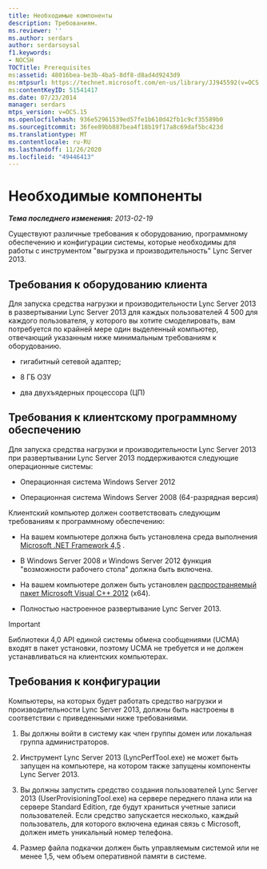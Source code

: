 ```yaml
---
title: Необходимые компоненты
description: Требованиям.
ms.reviewer: ''
ms.author: serdars
author: serdarsoysal
f1.keywords:
- NOCSH
TOCTitle: Prerequisites
ms:assetid: 48016bea-be3b-4ba5-8df8-d8ad4d9243d9
ms:mtpsurl: https://technet.microsoft.com/en-us/library/JJ945592(v=OCS.15)
ms:contentKeyID: 51541417
ms.date: 07/23/2014
manager: serdars
mtps_version: v=OCS.15
ms.openlocfilehash: 936e52961539ed57fe1b610d42fb1c9cf35589b0
ms.sourcegitcommit: 36fee89bb887bea4f18b19f17a8c69daf5bc423d
ms.translationtype: MT
ms.contentlocale: ru-RU
ms.lasthandoff: 11/26/2020
ms.locfileid: "49446413"
---
```

# <a name="prerequisites"></a>Необходимые компоненты

<div data-xmlns="http://www.w3.org/1999/xhtml">

<div class="topic" data-xmlns="http://www.w3.org/1999/xhtml" data-msxsl="urn:schemas-microsoft-com:xslt" data-cs="https://msdn.microsoft.com/">

<div data-asp="https://msdn2.microsoft.com/asp">



</div>

<div id="mainSection">

<div id="mainBody">

<span> </span>

_**Тема последнего изменения:** 2013-02-19_

Существуют различные требования к оборудованию, программному обеспечению и конфигурации системы, которые необходимы для работы с инструментом "выгрузка и производительность" Lync Server 2013.

<div>

## <a name="client-hardware-requirements"></a>Требования к оборудованию клиента

Для запуска средства нагрузки и производительности Lync Server 2013 в развертывании Lync Server 2013 для каждых пользователей 4 500 для каждого пользователя, у которого вы хотите смоделировать, вам потребуется по крайней мере один выделенный компьютер, отвечающий указанным ниже минимальным требованиям к оборудованию.

  - гигабитный сетевой адаптер;

  - 8 ГБ ОЗУ

  - два двухъядерных процессора (ЦП)

</div>

<div>

## <a name="client-software-requirements"></a>Требования к клиентскому программному обеспечению

Для запуска средства нагрузки и производительности Lync Server 2013 при развертывании Lync Server 2013 поддерживаются следующие операционные системы:

  - Операционная система Windows Server 2012

  - Операционная система Windows Server 2008 (64-разрядная версия)

Клиентский компьютер должен соответствовать следующим требованиям к программному обеспечению:

  - На вашем компьютере должна быть установлена среда выполнения [Microsoft .NET Framework 4,5](https://go.microsoft.com/fwlink/?linkid=143212) .

  - В Windows Server 2008 и Windows Server 2012 функция "возможности рабочего стола" должна быть включена.

  - На вашем компьютере должен быть установлен [распространяемый пакет Microsoft Visual C++ 2012](https://go.microsoft.com/fwlink/?linkid=143216) (x64).

  - Полностью настроенное развертывание Lync Server 2013.

<div>


> [!IMPORTANT]  
> Библиотеки 4,0 API единой системы обмена сообщениями (UCMA) входят в пакет установки, поэтому UCMA не требуется и не должен устанавливаться на клиентских компьютерах.



</div>

</div>

<div>

## <a name="configuration-requirements"></a>Требования к конфигурации

Компьютеры, на которых будет работать средство нагрузки и производительности Lync Server 2013, должны быть настроены в соответствии с приведенными ниже требованиями.

1.  Вы должны войти в систему как член группы домен или локальная группа администраторов.

2.  Инструмент Lync Server 2013 (LyncPerfTool.exe) не может быть запущен на компьютере, на котором также запущены компоненты Lync Server 2013.

3.  Вы должны запустить средство создания пользователей Lync Server 2013 (UserProvisioningTool.exe) на сервере переднего плана или на сервере Standard Edition, где будут храниться учетные записи пользователей. Если средство запускается несколько, каждый пользователь, для которого включена единая связь с Microsoft, должен иметь уникальный номер телефона.

4.  Размер файла подкачки должен быть управляемым системой или не менее 1,5, чем объем оперативной памяти в системе.

</div>

</div>

<span> </span>

</div>

</div>

</div>

